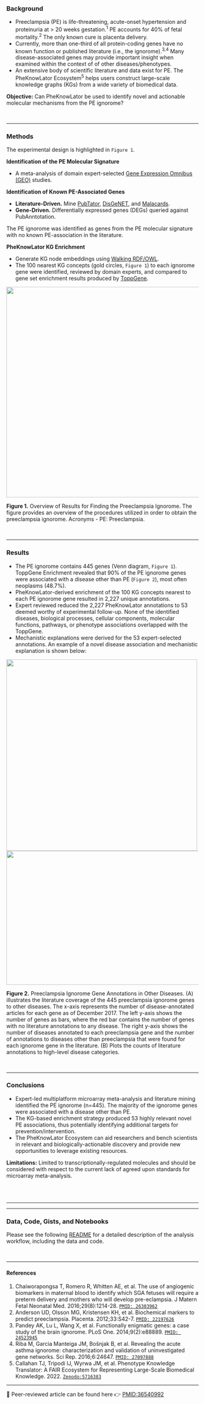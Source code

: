 ### Background
- Preeclampsia (PE) is life-threatening, acute-onset hypertension and proteinuria at > 20 weeks gestation.<sup>1</sup> PE accounts for 40% of fetal mortality.<sup>2</sup> The only known cure is placenta delivery.  
- Currently, more than one-third of all protein-coding genes have no known function or published literature (i.e., the ignorome).<sup>3,4</sup> Many disease-associated genes may provide important insight when examined within the context of of other diseases/phenotypes.  
- An extensive body of scientific literature and data exist for PE. The PheKnowLator Ecosystem<sup>5</sup> helps users construct large-scale knowledge graphs (KGs) from a wide variety of biomedical data.

**Objective:** Can PheKnowLator be used to identify novel and actionable molecular mechanisms from the PE ignorome?

<br>    

___

### Methods  
The experimental design is highlighted in `Figure 1`.

**Identification of the PE Molecular Signature**
- A meta-analysis of domain expert-selected [Gene Expression Omnibus (GEO)](https://www.ncbi.nlm.nih.gov/geo/) studies. 

**Identification of Known PE-Associated Genes**  
- **Literature-Driven.** Mine [PubTator](https://www.ncbi.nlm.nih.gov/research/pubtator/), [DisGeNET](https://www.disgenet.org/), and [Malacards](https://www.malacards.org/).  
- **Gene-Driven.** Differentially expressed genes (DEGs) queried against PubAnntotation.

The PE ignorome was identified as genes from the PE molecular signature with no known PE-association in the literature. 

**PheKnowLator KG Enrichment**
- Generate KG node embeddings using [Walking RDF/OWL](https://github.com/bio-ontology-research-group/walking-rdf-and-owl).  
- The 100 nearest KG concepts (gold circles, `Figure 1`) to each ignorome gene were identified, reviewed by domain experts, and compared to gene set enrichment results produced by [ToppGene](https://toppgene.cchmc.org/help/publications.jsp).

<img src="https://user-images.githubusercontent.com/8030363/177888222-0c5c5113-08d8-4603-86f9-49c8a29c61e2.png" width="800" height="550"/>

**Figure 1.** Overview of Results for Finding the Preeclampsia Ignorome. The figure provides an overview of the procedures utilized in order to obtain the preeclampsia ignorome. Acronyms - PE: Preeclampsia.

<br>

___

### Results  
- The PE ignorome contains 445 genes (Venn diagram, `Figure 1`). ToppGene Enrichment revealed that 90% of the PE ignorome genes were associated with a disease other than PE (`Figure 2`), most often neoplasms (48.7%).  
- PheKnowLator-derived enrichment of the 100 KG concepts nearest to each PE ignorome gene resulted in 2,227 unique annotations.  
- Expert reviewed reduced the 2,227 PheKnowLator annotations to 53 deemed worthy of experimental follow-up. None of the identified diseases, biological processes, cellular components, molecular functions, pathways, or phenotype associations overlapped with the ToppGene.  
- Mechanistic explanations were derived for the 53 expert-selected annotations. An example of a novel disease association and mechanistic explanation is shown below:  
<img width="500" src="https://user-images.githubusercontent.com/8030363/177889687-c32c8e88-e12d-4453-abe3-ebc1214b2fbd.png">

<img src="https://user-images.githubusercontent.com/8030363/177890243-50a40fe7-93a9-49f2-b7c2-a1ef57eaa32e.png" width="1200" height="350"/>

**Figure 2.** Preeclampsia Ignorome Gene Annotations in Other Diseases. (A) illustrates the literature coverage of the 445 preeclampsia ignorome genes to other diseases. The x-axis represents the number of disease-annotated articles for each gene as of December 2017. The left y-axis shows the number of genes as bars, where the red bar contains the number of genes with no literature annotations to any disease. The right y-axis shows the number of diseases annotated to each preeclampsia gene and the number of annotations to diseases other than preeclampsia that were found for each ignorome gene in the literature. (B) Plots the counts of literature annotations to high-level disease categories.

<br>

___

### Conclusions
- Expert-led multiplatform microarray meta-analysis and literature mining identified the PE ignorome (n=445). The majority of the ignorome genes were associated with a disease other than PE.  
- The KG-based enrichment strategy produced 53 highly relevant novel PE associations, thus potentially identifying additional targets for prevention/intervention.  
- The PheKnowLator Ecosystem can aid researchers and bench scientists in relevant and biologically-actionable discovery and provide new opportunities to leverage existing resources.

**Limitations:** Limited to transcriptionally-regulated molecules and should be considered with respect to the current lack of agreed upon standards for microarray meta-analysis.

<br><br>

____
____

### Data, Code, Gists, and Notebooks  
Please see the following [README](https://github.com/callahantiff/ignorenet/blob/master/analyses/preeclampsia/README.md) for a detailed description of the analysis workflow, including the data and code.  

<br>

___

#### References
1. Chaiworapongsa T, Romero R, Whitten AE, et al. The use of angiogenic biomarkers in maternal blood to identify which SGA fetuses will require a preterm delivery and mothers who will develop pre-eclampsia. J Matern Fetal Neonatal Med. 2016;29(8):1214-28. [`PMID: 26303962`](https://pubmed.ncbi.nlm.nih.gov/26303962/)  
2. Anderson UD, Olsson MG, Kristensen KH, et al. Biochemical markers to predict preeclampsia. Placenta. 2012;33:S42-7. [`PMID: 22197626`](https://pubmed.ncbi.nlm.nih.gov/22197626/)   
3. Pandey AK, Lu L, Wang X, et al. Functionally enigmatic genes: a case study of the brain ignorome. PLoS One. 2014;9(2):e88889. [`PMID: 24523945`](https://pubmed.ncbi.nlm.nih.gov/24523945/)   
4. Riba M, Garcia Manteiga JM, Bošnjak B, et al. Revealing the acute asthma ignorome: characterization and validation of uninvestigated gene networks. Sci Rep. 2016;6:24647. [`PMID: 27097888`](https://pubmed.ncbi.nlm.nih.gov/27097888/) 
5. Callahan TJ, Tripodi IJ, Wyrwa JM, et al. Phenotype Knowledge Translator: A FAIR Ecosystem for Representing Large-Scale Biomedical Knowledge. 2022. [`Zenodo:5716383`](https://doi.org/10.5281/zenodo.5716383) 


____

📢 Peer-reviewed article can be found here 👉 [PMID:36540992](https://pubmed.ncbi.nlm.nih.gov/36540992)


